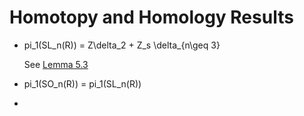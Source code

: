 # Homotopy and Homology Results

- pi_1(SL_n(R)) = Z\delta_2 + Z_s \delta_{n\geq 3}

  See [Lemma 5.3](http://www.math.rice.edu/~andyp/notes/HomotopySpheresLowDimTop.pdf)
- pi_1(SO_n(R)) = pi_1(SL_n(R))
-
